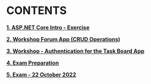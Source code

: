 # CONTENTS

[**1. ASP.NET Core Intro - Exercise**](https://github.com/YordanPashev/ASP.NET-Fundamentals-September2022/tree/main/01.ASP.NET%20Core%20Intro%20-%20Exercise)

[**2. Workshop Forum App (CRUD Operations)**](https://github.com/YordanPashev/ASP.NET-Fundamentals-September2022/tree/main/02.%20Workshop%20Forum%20App%20(CRUD%20Operations))

[**3. Workshop - Authentication for the Task Board App**](https://github.com/YordanPashev/ASP.NET-Fundamentals-September2022/tree/main/03.%20Workshop%20-%20Authentication%20for%20the%20Task%20Board%20App)

[**4. Exam Preparation**](https://github.com/YordanPashev/ASP.NET-Fundamentals-September2022/tree/main/04.%20Exam%20Preparation)

[**5. Exam - 22 October 2022**](https://github.com/YordanPashev/ASP.NET-Fundamentals-September2022/tree/main/05.%20Exam%20-%2022%20October%202022)
